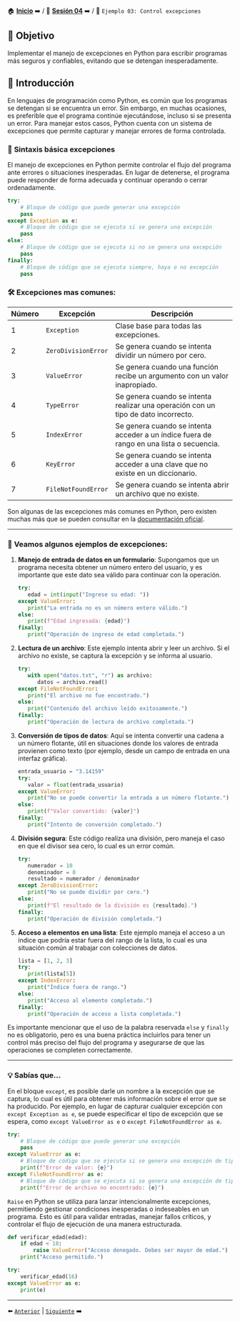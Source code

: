 🏠 [**Inicio**](../../Readme.md) ➡️ / 📖 [**Sesión 04**](../Readme.md) ➡️ / 📝 `Ejemplo 03: Control excepciones`

## 🎯 Objetivo

Implementar el manejo de excepciones en Python para escribir programas más seguros y confiables, evitando que se detengan inesperadamente.

## 🚀 Introducción

En lenguajes de programación como Python, es común que los programas se detengan si se encuentra un error. Sin embargo, en muchas ocasiones, es preferible que el programa continúe ejecutándose, incluso si se presenta un error. Para manejar estos casos, Python cuenta con un sistema de excepciones que permite capturar y manejar errores de forma controlada.

### 🔦 **Sintaxis básica excepciones**

El manejo de excepciones en Python permite controlar el flujo del programa ante errores o situaciones inesperadas. En lugar de detenerse, el programa puede responder de forma adecuada y continuar operando o cerrar ordenadamente.


<!-- Sintaxis de una excepcion -->
```python
try:
    # Bloque de código que puede generar una excepción
    pass
except Exception as e:
    # Bloque de código que se ejecuta si se genera una excepción
    pass
else:
    # Bloque de código que se ejecuta si no se genera una excepción
    pass
finally:
    # Bloque de código que se ejecuta siempre, haya o no excepción
    pass
```

### 🛠️ **Excepciones mas comunes:**

| Número | Excepción             | Descripción                                                                                      |
|--------|-----------------------|--------------------------------------------------------------------------------------------------|
| 1      | `Exception`           | Clase base para todas las excepciones.                                                           |
| 2      | `ZeroDivisionError`   | Se genera cuando se intenta dividir un número por cero.                                          |
| 3      | `ValueError`          | Se genera cuando una función recibe un argumento con un valor inapropiado.                       |
| 4      | `TypeError`           | Se genera cuando se intenta realizar una operación con un tipo de dato incorrecto.               |
| 5      | `IndexError`          | Se genera cuando se intenta acceder a un índice fuera de rango en una lista o secuencia.         |
| 6      | `KeyError`            | Se genera cuando se intenta acceder a una clave que no existe en un diccionario.                 |
| 7      | `FileNotFoundError`   | Se genera cuando se intenta abrir un archivo que no existe.                                      |

Son algunas de las excepciones más comunes en Python, pero existen muchas más que se pueden consultar en la [documentación oficial](https://docs.python.org/3/library/exceptions.html).

<!-- Vamos a generar algunos errores de acuerdo a la tabla -->
---
### 🔦 **Veamos algunos ejemplos de excepciones:**

1. **Manejo de entrada de datos en un formulario**: Supongamos que un programa necesita obtener un número entero del usuario, y es importante que este dato sea válido para continuar con la operación.

   ```python
   try:
      edad = int(input("Ingrese su edad: "))
   except ValueError:
      print("La entrada no es un número entero válido.")
   else:
      print(f"Edad ingresada: {edad}")
   finally:
      print("Operación de ingreso de edad completada.")
   ```
2. **Lectura de un archivo**: Este ejemplo intenta abrir y leer un archivo. Si el archivo no existe, se captura la excepción y se informa al usuario.

   ```python
   try:
      with open("datos.txt", "r") as archivo:
         datos = archivo.read()
   except FileNotFoundError:
      print("El archivo no fue encontrado.")
   else:
      print("Contenido del archivo leído exitosamente.")
   finally:
      print("Operación de lectura de archivo completada.")
   ```

3. **Conversión de tipos de datos**: Aquí se intenta convertir una cadena a un número flotante, útil en situaciones donde los valores de entrada provienen como texto (por ejemplo, desde un campo de entrada en una interfaz gráfica).

   ```python
   entrada_usuario = "3.14159"
   try:
      valor = float(entrada_usuario)
   except ValueError:
      print("No se puede convertir la entrada a un número flotante.")
   else:
      print(f"Valor convertido: {valor}")
   finally:
      print("Intento de conversión completado.")
   ```

4. **División segura**: Este código realiza una división, pero maneja el caso en que el divisor sea cero, lo cual es un error común.

   ```python
   try:
      numerador = 10
      denominador = 0
      resultado = numerador / denominador
   except ZeroDivisionError:
      print("No se puede dividir por cero.")
   else:
      print(f"El resultado de la división es {resultado}.")
   finally:
      print("Operación de división completada.")
   ```

5. **Acceso a elementos en una lista**: Este ejemplo maneja el acceso a un índice que podría estar fuera del rango de la lista, lo cual es una situación común al trabajar con colecciones de datos.

   ```python
   lista = [1, 2, 3]
   try:
      print(lista[5])
   except IndexError:
      print("Índice fuera de rango.")
   else:
      print("Acceso al elemento completado.")
   finally:
      print("Operación de acceso a lista completada.")
   ```


Es importante mencionar que el uso de la palabra reservada `else` y `finally` no es obligatorio, pero es una buena práctica incluirlos para tener un control más preciso del flujo del programa y asegurarse de que las operaciones se completen correctamente.

---


### 💡 **Sabías que...**

En el bloque `except`, es posible darle un nombre a la excepción que se captura, lo cual es útil para obtener más información sobre el error que se ha producido. Por ejemplo, en lugar de capturar cualquier excepción con `except Exception as e`, se puede especificar el tipo de excepción que se espera, como `except ValueError as e` o `except FileNotFoundError as e`.

```python
try:
    # Bloque de código que puede generar una excepción
    pass
except ValueError as e:
    # Bloque de código que se ejecuta si se genera una excepción de tipo ValueError
    print(f"Error de valor: {e}")
except FileNotFoundError as e:
    # Bloque de código que se ejecuta si se genera una excepción de tipo FileNotFoundError
    print(f"Error de archivo no encontrado: {e}")
```

`Raise` en Python se utiliza para lanzar intencionalmente excepciones, permitiendo gestionar condiciones inesperadas o indeseables en un programa. Esto es útil para validar entradas, manejar fallos críticos, y controlar el flujo de ejecución de una manera estructurada.


```python
def verificar_edad(edad):
    if edad < 18:
        raise ValueError("Acceso denegado. Debes ser mayor de edad.")
    print("Acceso permitido.")

try:
    verificar_edad(16)
except ValueError as e:
    print(e)
```
---

⬅️ [`Anterior`](../Readme.md) | [`Siguiente`](../Reto-02/Readme.md) ➡️